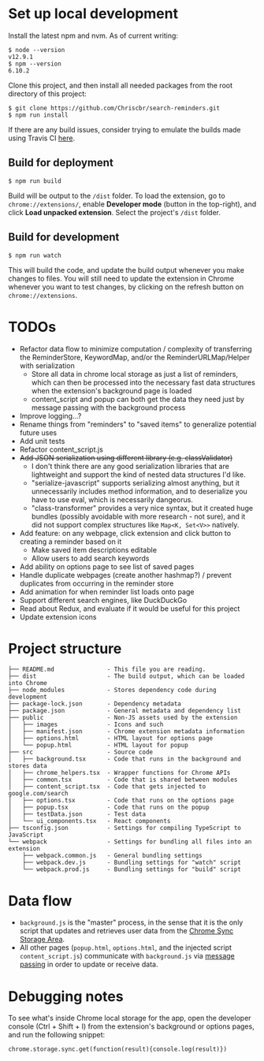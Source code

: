# Set up local development

Install the latest npm and nvm. As of current writing:
```
$ node --version
v12.9.1
$ npm --version
6.10.2
```

Clone this project, and then install all needed packages from the root directory of this project: 
```
$ git clone https://github.com/Chriscbr/search-reminders.git
$ npm run install
```

If there are any build issues, consider trying to emulate the builds made using
Travis CI [here](https://travis-ci.org/Chriscbr/search-reminders/builds/).

## Build for deployment

```
$ npm run build
```
Build will be output to the `/dist` folder. To load the extension, go to
`chrome://extensions/`, enable **Developer mode** (button in the top-right), and
click **Load unpacked extension**. Select the project's `/dist` folder.

## Build for development

```
$ npm run watch
```
This will build the code, and update the build output whenever you make changes
to files. You will still need to update the extension in Chrome whenever you
want to test changes, by clicking on the refresh button on
`chrome://extensions`.


# TODOs
- Refactor data flow to minimize computation / complexity of transferring the
ReminderStore, KeywordMap, and/or the ReminderURLMap/Helper with serialization
  - Store all data in chrome local storage as just a list of reminders, which
  can then be processed into the necessary fast data structures when the
  extension's background page is loaded
  - content_script and popup can both get the data they need just by
  message passing with the background process
- Improve logging...?
- Rename things from "reminders" to "saved items" to generalize potential
future uses
- Add unit tests
- Refactor content_script.js
- ~~Add JSON serialization using different library (e.g. classValidator)~~
  - I don't think there are any good serialization libraries that are
  lightweight and support the kind of nested data structures I'd like. 
  - "serialize-javascript" supports serializing almost anything, but it
  unnecessarily includes method information, and to deserialize you have to use
  eval, which is necessarily dangeorus.
  - "class-transformer" provides a very nice syntax, but it created huge bundles
  (possibly avoidable with more research - not sure), and it did not support
  complex structures like `Map<K, Set<V>>` natively.
- Add feature: on any webpage, click extension and click button to creating a
reminder based on it
  - Make saved item descriptions editable
  - Allow users to add search keywords
- Add ability on options page to see list of saved pages
- Handle duplicate webpages (create another hashmap?) / prevent duplicates from
occurring in the reminder store
- Add animation for when reminder list loads onto page
- Support different search engines, like DuckDuckGo
- Read about Redux, and evaluate if it would be useful for this project
- Update extension icons

# Project structure

```
├── README.md               - This file you are reading.
├── dist                    - The build output, which can be loaded into Chrome
├── node_modules            - Stores dependency code during development
├── package-lock.json       - Dependency metadata
├── package.json            - General metadata and dependency list
├── public                  - Non-JS assets used by the extension
│   ├── images              - Icons and such
│   ├── manifest.json       - Chrome extension metadata information
│   ├── options.html        - HTML layout for options page
│   └── popup.html          - HTML layout for popup
├── src                     - Source code
│   ├── background.tsx      - Code that runs in the background and stores data
│   ├── chrome_helpers.tsx  - Wrapper functions for Chrome APIs
│   ├── common.tsx          - Code that is shared between modules
│   ├── content_script.tsx  - Code that gets injected to google.com/search
│   ├── options.tsx         - Code that runs on the options page
│   ├── popup.tsx           - Code that runs on the popup
│   ├── testData.json       - Test data
│   └── ui_components.tsx   - React components
├── tsconfig.json           - Settings for compiling TypeScript to JavaScript
└── webpack                 - Settings for bundling all files into an extension
    ├── webpack.common.js   - General bundling settings
    ├── webpack.dev.js      - Bundling settings for "watch" script
    └── webpack.prod.js     - Bundling settings for "build" script
```

# Data flow
- `background.js` is the "master" process, in the sense that it is the only
script that updates and retrieves user data from the
[Chrome Sync Storage Area](https://developer.chrome.com/extensions/storage).
- All other pages (`popup.html`, `options.html`, and the injected script
`content_script.js`) communicate with `background.js` via
[message passing](https://developer.chrome.com/extensions/messaging) in order
to update or receive data.

# Debugging notes
To see what's inside Chrome local storage for the app, open the developer
console (Ctrl + Shift + I) from the extension's background or options pages,
and run the following snippet:

```
chrome.storage.sync.get(function(result){console.log(result)})
```
